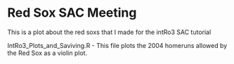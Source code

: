 # Red Sox SAC Meeting
This is a plot about the red soxs that I made for the intRo3 SAC tutorial


IntRo3_Plots_and_Saviving.R - This file plots the 2004 homeruns allowed by the Red Sox as a violin plot.

